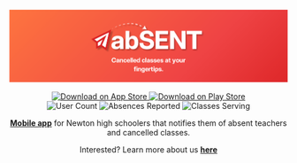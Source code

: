 [![abSENT Github Banner](https://github.com/absent-cc/branding/blob/main/assets/banner.svg)](https://github.com/absent-cc/absent)

<div Download align="center">
    <a
        href="https://apps.apple.com/us/app/absent-cancelled-classes/id1614750423"
        class="badge-link"
    >
    <img
        class="badge"
        alt-text="Download on App Store"
        title="Download on App Store"
        src="https://github.com/absent-cc/website/blob/main/images/app-store-badge.svg"
    />
    </a>
    <a
        href="https://play.google.com/store/apps/details?id=cc.absent.client"
        class="badge-link"
    >
    <img
        class="badge"
        alt-text="Download on Play Store"
        title="Download on Play Store"
        src="https://github.com/absent-cc/website/blob/main/images/play-store-badge.svg"
    />
    </a>
</div>

<div Badges align="center">
  <img alt="User Count" src="https://img.shields.io/endpoint?url=https%3A%2F%2Fapi.absent.cc%2Fv1%2Fbadges%2Fusers%2Fcount%2F">
  <img alt="Absences Reported" src="https://img.shields.io/endpoint?color=%23DA2123&url=https%3A%2F%2Fapi.absent.cc%2Fv1%2Fbadges%2Fabsences%2Fcount%2F">
  <img alt="Classes Serving" src="https://img.shields.io/endpoint?url=https%3A%2F%2Fapi.absent.cc%2Fv1%2Fbadges%2Fclasses%2Fcount%2F">
</div>

<div Text align="center">
  <p>
    <a href="https://absent.cc"><b>Mobile app</b></a> for Newton high schoolers that notifies them of absent teachers and cancelled classes.
  </p>
  <p>
    Interested? Learn more about us <a href="https://absent.cc"><b>here</b></a>
  </p>
</div>
